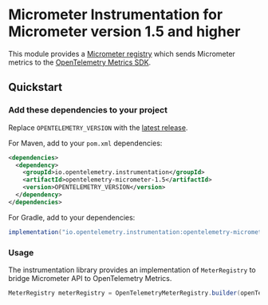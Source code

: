 # Micrometer Instrumentation for Micrometer version 1.5 and higher

This module provides a [Micrometer registry](https://micrometer.io/docs/concepts#_registry) which
sends Micrometer metrics to the
[OpenTelemetry Metrics SDK](https://github.com/open-telemetry/opentelemetry-java/tree/main/sdk/metrics).

## Quickstart

### Add these dependencies to your project

Replace `OPENTELEMETRY_VERSION` with the [latest
release](https://search.maven.org/search?q=g:io.opentelemetry.instrumentation%20AND%20a:opentelemetry-micrometer-1.5).

For Maven, add to your `pom.xml` dependencies:

```xml
<dependencies>
  <dependency>
    <groupId>io.opentelemetry.instrumentation</groupId>
    <artifactId>opentelemetry-micrometer-1.5</artifactId>
    <version>OPENTELEMETRY_VERSION</version>
  </dependency>
</dependencies>
```

For Gradle, add to your dependencies:

```groovy
implementation("io.opentelemetry.instrumentation:opentelemetry-micrometer-1.5:OPENTELEMETRY_VERSION")
```

### Usage

The instrumentation library provides an implementation of `MeterRegistry` to bridge Micrometer API to OpenTelemetry Metrics.

```java
MeterRegistry meterRegistry = OpenTelemetryMeterRegistry.builder(openTelemetry).build();
```
